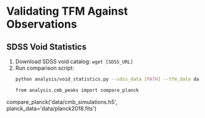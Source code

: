 # Validating TFM Against Observations

## SDSS Void Statistics
1. Download SDSS void catalog: `wget [SDSS_URL]`
2. Run comparison script:
   ```bash
   python analysis/void_statistics.py --sdss_data [PATH] --tfm_data data/void_catalog.h5

   from analysis.cmb_peaks import compare_planck
compare_planck('data/cmb_simulations.h5', planck_data='data/planck2018.fits')
